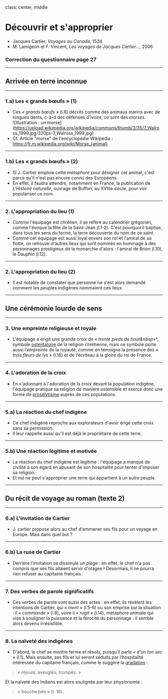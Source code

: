 class: center, middle

# Découvrir et s'approprier

+ Jacques Cartier, *Voyages au Canada*, 1534
+ M. Lamigeon et F. Vincent, *Les voyages de Jacques Cartier...*, 2006

### Correction du questionnaire page 27

---

## Arrivée en terre inconnue

---

### 1.a) Les « grands bœufs » (1)

+ Ces *« grands bœufs »* (l.6) décrits comme des animaux marins avec de
 longues dents, c-à-d des défenses d'ivoire, ce sont des *morses*.  
 ![Illustration : un morse](https://upload.wikimedia.org/wikipedia/commons/thumb/3/35/7_Walro
ss_1999.jpg/320px-7_Walross_1999.jpg)
+ Cf. Article "morse" de l'encyclopédie 
Wikipédia : <https://fr.m.wikipedia.org/wiki/Morse_(animal)>

---

### 1.b) Les « grands bœufs » (2)

+ Si J. Cartier emploie cette *métaphore* pour désigner cet animal,
c'est parce qu'il n'est pas encore connu des Européens.
+ En effet, il faudra attendre, notamment en France, la publication de 
*L'Histoire naturelle*, ouvrage 
de Buffon, au XVIIIe siècle, pour voir populariser ce nom.

---

### 2. L'appropriation du lieu (1)

+ Comme l'équipage est chrétien, il se réfère au calendrier grégorien, 
comme l'évoque la fête de la Saint-Jean (l.1-2). C'est pourquoi il 
baptise, dans tous les sens du terme, la terre découverte du nom de ce 
saint.
+ Comme cet équipage est aussi loyal envers son roi et l'amiral de sa 
flotte, on retrouve d'autres lieux qui sont nommés en hommage à des 
personnages prestigieux de la monarchie d'alors&nbsp;: l'amiral de Brion 
(l.10), le Dauphin (l.12).

---

### 2. L'appropriation du lieu (2)

+ Il est notable de constater que personne ne s'est alors demandé 
comment les peuples indigènes nommaient ces lieux.

---

## Une cérémonie lourde de sens

---

### 3. Une empreinte religieuse et royale

+ L'équipage a érigé une grande croix de *« trente pieds de haut&nbsp*»*, 
symbole [ostentatoire](https://fr.wiktionary.org/wiki/ostentatoire) 
de la religion chrétienne, mais ce symbole porte 
aussi l'empreinte de la royauté, comme en témoigne la présence des 
 *« trois fleurs de lys »* (l.16) et de l'écriteau à la gloire du roi de 
France.

---

### 4. L'adoration de la croix

+ En s'adonnant à l'adoration de la croix devant la population 
indigène, l'équipage pratique sa religion de manière ostensible 
et exerce donc une forme de 
[prosélytisme](https://fr.wiktionary.org/wiki/prosélytisme) 
auprès de ces populations.

---

### 5.a) La réaction du chef indigène

+ Ce chef indigène reproche aux explorateurs d'avoir érigé 
cette croix sans sa permission.
+ Il leur rappelle aussi qu'il est déjà le propriétaire de 
cette terre.

---

### 5.b) Une réaction légitime et motivée

+ La réaction du chef indigène est légitime : l'équipage a manqué de 
civilité à son égard en abusant de son hospitalité pour tenter d'imposer 
sa religion.
+ Et nul ne peut s'approprier une terre qui appartient à un 
autre peuple.

---

## Du récit de voyage au roman (texte 2)

---

### 6.a) L'invitation de Cartier

+ J. cartier propose alors au chef d'emmener ses fils pour un voyage en 
Europe. Mais dans quel but ?

---

### 6.b) La ruse de Cartier

+ Derrière l'invitation se dissimule un piège : en effet, le chef n'a 
pas compris que ses fils allaient servir d'otages ! Désormais, il ne 
pourra rien refuser au capitaine français.

---

### 7. Des verbes de parole significatifs

+ Ces verbes de parole sont aussi des actes : en effet, ils révèlent 
les intentions de Cartier, qui *« ment »* (l.5-6) ou son emprise sur la 
situation : il *« commande »* (l.8), voire il *« rugit »* (l.14), 
métaphore animale qui vise à souligner la puissance et la férocité du 
personnage : il semble alors devenu irrésistible.

---

### 8. La naïveté des indigènes

+ D'abord, le chef se montre ferme et résolu, puisqu'il parle *« d'un ton sec »* 
(l.1). Mais ensuite, ses fils et lui seront séduits par l'hospitalité intéressée du 
capitaine français, comme le suggère la 
[gradation](https://fr.wikipedia.org/wiki/Gradation) :

> « réjouis, aveuglés, trompés. »

Et la naïveté des Indiens est alors soulignée par leur physionomie :

> « bouche bée » (l. 16).
